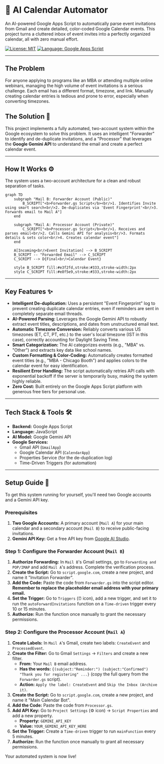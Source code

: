 # 🤖 AI Calendar Automator

An AI-powered Google Apps Script to automatically parse event invitations from Gmail and create detailed, color-coded Google Calendar events. This project turns a cluttered inbox of event invites into a perfectly organized calendar, all with zero manual effort.

[![License: MIT](https://img.shields.io/badge/License-MIT-yellow.svg)](https://opensource.org/licenses/MIT)
[![Language: Google Apps Script](https://img.shields.io/badge/Language-Google%20Apps%20Script-blue.svg)](https://www.google.com/script/start/)

---

## The Problem
For anyone applying to programs like an MBA or attending multiple online webinars, managing the high volume of event invitations is a serious challenge. Each email has a different format, timezone, and link. Manually creating calendar entries is tedious and prone to error, especially when converting timezones.

## The Solution 🚀
This project implements a fully automated, two-account system within the Google ecosystem to solve this problem. It uses an intelligent "Forwarder" to identify and de-duplicate invitations, and a "Processor" that leverages the **Google Gemini API** to understand the email and create a perfect calendar event.

---

## How It Works ⚙️
The system uses a two-account architecture for a clean and robust separation of tasks.
```mermaid
graph TD
    subgraph "Mail B: Forwarder Account (Public)"
        B_SCRIPT["<b>Forwarder.gs Script</b><br/>1. Identifies Invite using smart search<br/>2. De-duplicates via 'Event Fingerprint'<br/>3. Forwards email to Mail A"]
    end

    subgraph "Mail A: Processor Account (Private)"
        C_SCRIPT["<b>Processor.gs Script</b><br/>1. Receives and parses email<br/>2. Calls Gemini API for analysis<br/>3. Formats details & sets color<br/>4. Creates calendar event"]
    end

    A[Incoming<br/>Event Invitation] --> B_SCRIPT
    B_SCRIPT -- "Forwarded Email" --> C_SCRIPT
    C_SCRIPT --> D{Final<br/>Calendar Event}

    style B_SCRIPT fill:#e3f2fd,stroke:#333,stroke-width:2px
    style C_SCRIPT fill:#e8f5e9,stroke:#333,stroke-width:2px
```

---

## Key Features ✨
* **Intelligent De-duplication:** Uses a persistent "Event Fingerprint" log to prevent creating duplicate calendar entries, even if reminders are sent in completely separate email threads.
* **AI-Powered Parsing:** Leverages the Google Gemini API to robustly extract event titles, descriptions, and dates from unstructured email text.
* **Automatic Timezone Conversion:** Reliably converts various US timezones (ET, CT, PT, etc.) to the user's local timezone (IST in this case), correctly accounting for Daylight Saving Time.
* **Smart Categorization:** The AI categorizes events (e.g., "MBA" vs. "Other") and extracts key data like school names.
* **Custom Formatting & Color-Coding:** Automatically creates formatted event titles (e.g., "MBA - Chicago Booth") and applies colors to the calendar event for easy identification.
* **Resilient Error Handling:** The script automatically retries API calls with exponential backoff if the server is temporarily busy, making the system highly reliable.
* **Zero Cost:** Built entirely on the Google Apps Script platform with generous free tiers for personal use.

---

## Tech Stack & Tools 🛠️
* **Backend:** Google Apps Script
* **Language:** JavaScript
* **AI Model:** Google Gemini API
* **Google Services:**
    * Gmail API (`GmailApp`)
    * Google Calendar API (`CalendarApp`)
    * Properties Service (for the de-duplication log)
    * Time-Driven Triggers (for automation)

---

## Setup Guide 📖
To get this system running for yourself, you'll need two Google accounts and a Gemini API key.

### **Prerequisites**
1.  **Two Google Accounts:** A primary account (`Mail A`) for your main calendar and a secondary account (`Mail B`) to receive public-facing invitations.
2.  **Gemini API Key:** Get a free API key from [Google AI Studio](https://aistudio.google.com/).

### **Step 1: Configure the Forwarder Account (`Mail B`)**
1.  **Authorize Forwarding:** In `Mail B`'s Gmail settings, go to `Forwarding and POP/IMAP` and add `Mail A`'s address. Complete the verification process.
2.  **Create the Script:** Go to `script.google.com`, create a new project, and name it "Invitation Forwarder".
3.  **Add the Code:** Paste the code from `Forwarder.gs` into the script editor. **Remember to replace the placeholder email address with your primary email.**
4.  **Set the Trigger:** Go to `Triggers` (⏰ icon), add a new trigger, and set it to run the `autoForwardInvitations` function on a `Time-driven` trigger every 10 or 15 minutes.
5.  **Authorize:** Run the function once manually to grant the necessary permissions.

### **Step 2: Configure the Processor Account (`Mail A`)**
1.  **Create Labels:** In `Mail A`'s Gmail, create two labels: `CreateEvent` and `ProcessedEvent`.
2.  **Create the Filter:** Go to Gmail `Settings` -> `Filters` and create a new filter.
    * **From:** Your `Mail B` email address.
    * **Has the words:** `{(subject:"Reminder:") (subject:"Confirmed") "Thank you for registering" ...}` (copy the full query from the `Forwarder.gs` script).
    * **Action:** `Apply the label: CreateEvent` and `Skip the Inbox (Archive it)`.
3.  **Create the Script:** Go to `script.google.com`, create a new project, and name it "Main Calendar Bot".
4.  **Add the Code:** Paste the code from `Processor.gs`.
5.  **Add API Key:** Go to `Project Settings` (⚙️ icon) -> `Script Properties` and add a new property.
    * **Property:** `GEMINI_API_KEY`
    * **Value:** `YOUR_GEMINI_API_KEY_HERE`
6.  **Set the Trigger:** Create a `Time-driven` trigger to run `mainFunction` every 5 minutes.
7.  **Authorize:** Run the function once manually to grant all necessary permissions.

Your automated system is now live!
